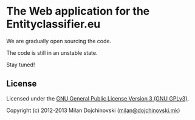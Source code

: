The Web application for the Entityclassifier.eu
=========================================

We are gradually open sourcing the code.

The code is still in an unstable state.

Stay tuned!

License
------

Licensed under the [GNU General Public License Version 3 (GNU GPLv3)](http://www.gnu.org/licenses/gpl.html).

Copyright (c) 2012-2013 Milan Dojchinovski (<milan@dojchinovski.mk>)